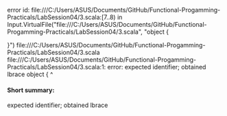 error id: file:///C:/Users/ASUS/Documents/GitHub/Functional-Progamming-Practicals/LabSession04/3.scala:[7..8) in Input.VirtualFile("file:///C:/Users/ASUS/Documents/GitHub/Functional-Progamming-Practicals/LabSession04/3.scala", "object {
    
}")
file:///C:/Users/ASUS/Documents/GitHub/Functional-Progamming-Practicals/LabSession04/3.scala
file:///C:/Users/ASUS/Documents/GitHub/Functional-Progamming-Practicals/LabSession04/3.scala:1: error: expected identifier; obtained lbrace
object {
       ^
#### Short summary: 

expected identifier; obtained lbrace